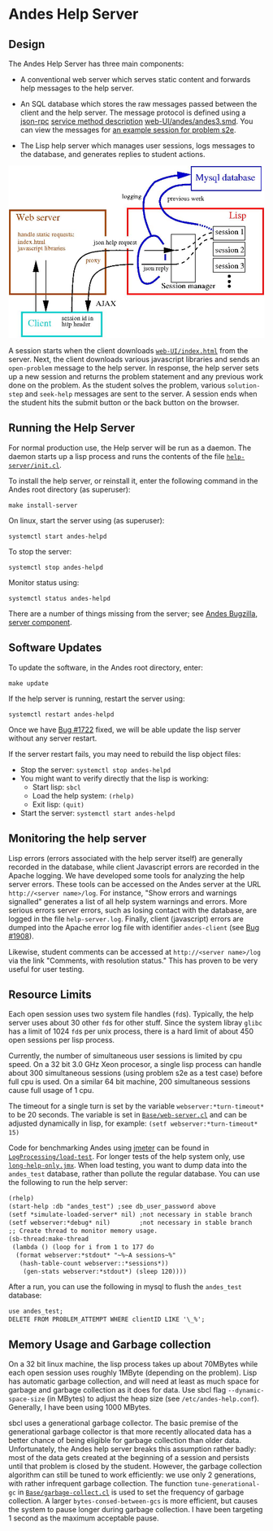 # Andes Help Server #

## Design ##

The Andes Help Server has three main components:

* A conventional web server which serves static content and
  forwards help messages to the help server.

* An SQL database which stores the raw messages passed between the 
  client and the help server. The message protocol is defined using a
  [json-rpc](http://www.jsonrpc.org)
  [service method description](http://dojotoolkit.org/reference-guide/dojox/rpc/smd.html)
  [web-UI/andes/andes3.smd](../web-UI/andes/andes3.smd).
  You can view the messages for 
  [an example session for problem s2e](../web-UI/Documentation/AsuDocs/nokes-example-json.txt).

* The Lisp help server which manages user sessions, logs messages to
  the database, and generates replies to student actions.

![server diagram](arch.jpg)

A session starts when the client downloads 
[`web-UI/index.html`](../web-UI/index.html)
from the server.  Next, the client downloads various javascript
libraries and sends an `open-problem` message to the help
server.  In response, the help server sets up a new session and returns
the problem statement and any previous work done on the problem. 
As the student solves the problem, various `solution-step`
and `seek-help` messages are sent to the server. 
A session ends when the student hits the submit button or the back
button on the browser. 

## Running the Help Server ##

For normal production use, the Help server will be run as a daemon. 
The daemon starts up a lisp process and runs the contents
of the file [`help-server/init.cl`](../help-server/init.cl). 

To install the help server, or reinstall it, enter the following
command in the Andes root directory (as superuser):

    make install-server

On linux, start the server using (as superuser):

    systemctl start andes-helpd

To stop the server:

    systemctl stop andes-helpd

Monitor status using:

    systemctl status andes-helpd

There are a number of things missing from the server; see
<a href="http://www.andestutor.org/bugzilla/buglist.cgi?query_format=advanced&amp;short_desc_type=allwordssubstr&amp;short_desc=&amp;product=Andes&amp;component=server&amp;long_desc_type=substring&amp;long_desc=&amp;bug_file_loc_type=allwordssubstr&amp;bug_file_loc=&amp;keywords_type=allwords&amp;keywords=&amp;bug_status=NEW&amp;bug_status=ASSIGNED&amp;bug_status=REOPENED&amp;emailassigned_to1=1&amp;emailtype1=substring&amp;email1=&amp;emailassigned_to2=1&amp;emailreporter2=1&amp;emailcc2=1&amp;emailtype2=substring&amp;email2=&amp;bugidtype=include&amp;bug_id=&amp;chfieldfrom=&amp;chfieldto=Now&amp;chfieldvalue=&amp;cmdtype=doit&amp;order=Reuse+same+sort+as+last+time&amp;field0-0-0=noop&amp;type0-0-0=noop&amp;value0-0-0=">Andes Bugzilla, server component</a>.


## Software Updates ##

To update the software, in the Andes root directory, enter: 

    make update

If the help server is running, restart the server using:

    systemctl restart andes-helpd

Once we have <a href="http://www.andestutor.org/bugzilla/show_bug.cgi?id=1722">Bug #1722</a> fixed, we will be able update the lisp server without any server
restart. 

<p id="recompile">If the server restart fails, 
you may need to rebuild the lisp object files:

* Stop the server:  `systemctl stop andes-helpd`
* You might want to verify directly that the lisp is working: 
   * Start lisp:  `sbcl` 
   * Load the help system:   `(rhelp)`
   * Exit lisp:   `(quit)`
* Start the server:   `systemctl start andes-helpd`


## Monitoring the help server ##

Lisp errors (errors associated with the help server itself) are generally recorded in the database, while client Javascript errors are recorded in the Apache logging.
We have developed some tools for analyzing the help server errors.  These tools can be
accessed on the Andes server at the URL  `http://<server name>/log`.  For instance,
"Show errors and warnings signalled" generates a list of all help system warnings and errors. 
More serious errors server errors, such as losing contact with the database,
are logged in the file `help-server.log`.   Finally, client (javascript)
errors are dumped into the Apache error log file with identifier `andes-client`
(see <a href="http://www.andestutor.org/bugzilla/show_bug.cgi?id=1908">Bug #1908</a>).

Likewise, student comments can be accessed at `http://<server name>/log`
via the link "Comments, with resolution status."
This has proven to be very useful for user testing.

## Resource Limits ##

Each open session uses two system file handles (`fd`s). 
Typically, the help server uses about 30 other `fd`s for other stuff. 
Since the system libray `glibc` has a limit of 1024 `fd`s per
unix process, there is a hard limit of about 450 open sessions per lisp process. 

Currently, the number of simultaneous user sessions is limited by cpu speed. 
On a 32 bit 3.0 GHz Xeon procesor, a single lisp process can handle about
300 simultaneous sessions (using problem s2e as a test case) before full cpu
is used.   On a similar 64 bit machine, 200 simultaneous sessions cause
full usage of 1 cpu.

The timeout for a single turn is set by the variable 
`webserver:*turn-timeout*` to be 20 seconds.   The variable is 
set in [`Base/web-server.cl`](../Base/web-server.cl)
and can be adjusted dynamically in lisp, for example: 
`(setf webserver:*turn-timeout* 15)`

Code for benchmarking Andes using [jmeter](http://jakarta.apache.org/jmeter)
can be found in [`LogProcessing/load-test`](../LogProcessing/load-test).   For longer tests of the help system only, use
[`long-help-only.jmx`](../LogProcessing/load-test/long-help-only.jmx).   When load testing, you want to dump data into
the `andes_test` database, rather than pollute the regular database. 
You can use the following to run the help server:

    (rhelp)
    (start-help :db "andes_test") ;see db_user_password above
    (setf *simulate-loaded-server* nil) ;not necessary in stable branch
    (setf webserver:*debug* nil)        ;not necessary in stable branch
    ;; Create thread to monitor memory usage.
    (sb-thread:make-thread 
     (lambda () (loop for i from 1 to 177 do 
      (format webserver:*stdout* "~%~A sessions~%" 
       (hash-table-count webserver::*sessions*)) 
        (gen-stats webserver:*stdout*) (sleep 120))))

After a run, you can use the following in mysql to flush the
`andes_test` database:

    use andes_test;
    DELETE FROM PROBLEM_ATTEMPT WHERE clientID LIKE '\_%';


## Memory Usage and Garbage collection ##

On a 32 bit linux machine, the lisp process takes up about 
70MBytes while each open session uses roughly 1MByte (depending
on the problem).   Lisp has automatic garbage collection, and 
will need at least as much space for garbage and garbage collection
as it does for data.   Use sbcl flag `--dynamic-space-size`
(in MBytes) to adjust the heap size 
(see `/etc/andes-help.conf`). 
Generally, I have been using 1000 MBytes.

sbcl uses a generational garbage collector.   The basic premise
of the generational garbage collector is that more recently allocated 
data has a better chance of being eligible for garbage collection than
older data.   Unfortunately, the Andes help server breaks this assumption
rather badly:   most of the data gets created at the beginning of a session
and persists until that problem is closed by the student. 
However, the garbage collection algorithm can still be tuned to work 
efficiently:   we use only 2 generations, with rather infrequent
garbage collection.   The function `tune-generational-gc` 
in [`Base/garbage-collect.cl`](../Base/garbage-collect.cl)
is used to set the frequency of garbage collection. 
A larger `bytes-consed-between-gcs` is more efficient,
but causes the system to pause longer during garbage collection. 
I have been targeting 1 second as the maximum acceptable pause. 

